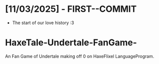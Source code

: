 # [11/03/2025] - FIRST--COMMIT
- The start of our love history :3

# HaxeTale-Undertale-FanGame-
An Fan Game of Undertale making off 0 on HaxeFlixel LanguageProgram.